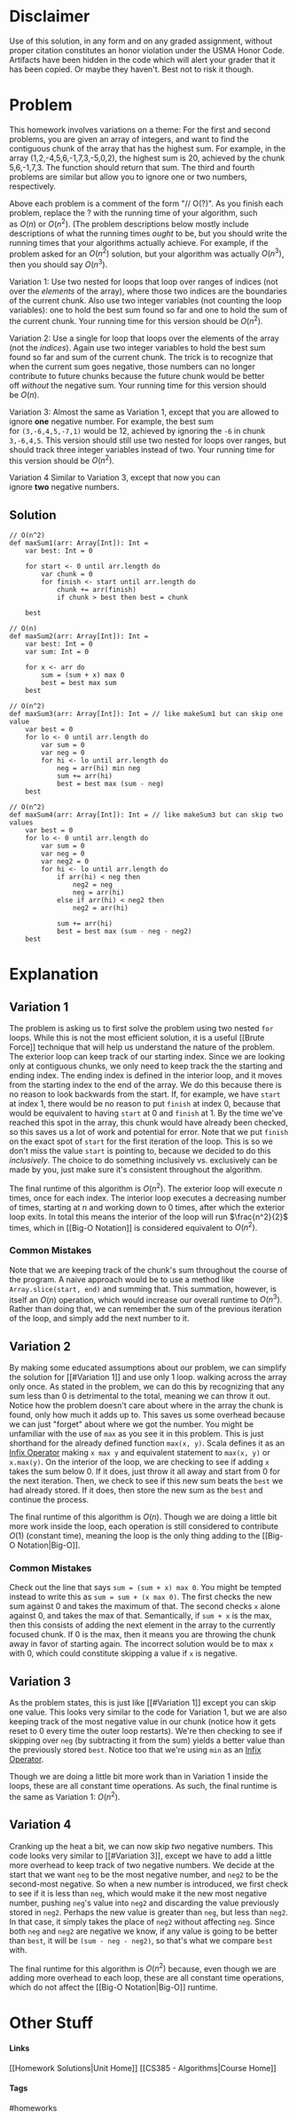 # Disclaimer
Use of this solution, in any form and on any graded assignment, without proper citation constitutes an honor violation under the USMA Honor Code. Artifacts have been hidden in the code which will alert your grader that it has been copied. Or maybe they haven't. Best not to risk it though.
# Problem
This homework involves variations on a theme: For the first and second problems, you are given an array of integers, and want to find the contiguous chunk of the array that has the highest sum. For example, in the array (1,2,-4,5,6,-1,7,3,-5,0,2), the highest sum is 20, achieved by the chunk 5,6,-1,7,3. The function should return that sum. The third and fourth problems are similar but allow you to ignore one or two numbers, respectively.

Above each problem is a comment of the form "// O(?)". As you finish each problem, replace the ? with the running time of your algorithm, such as $O(n)$ or $O(n^2)$. (The problem descriptions below mostly include descriptions of what the running times _ought_ to be, but you should write the running times that your algorithms actually achieve. For example, if the problem asked for an $O(n^2)$ solution, but your algorithm was actually $O(n^3)$, then you should say $O(n^3)$.

Variation 1:
Use two nested for loops that loop over ranges of indices (not over the _elements_ of the array), where those two indices are the boundaries of the current chunk. Also use two integer variables (not counting the loop variables): one to hold the best sum found so far and one to hold the sum of the current chunk. Your running time for this version should be $O(n^2)$.

Variation 2:
Use a single for loop that loops over the elements of the array (not the _indices_). Again use two integer variables to hold the best sum found so far and sum of the current chunk. The trick is to recognize that when the current sum goes negative, those numbers can no longer contribute to future chunks because the future chunk would be better off _without_ the negative sum. Your running time for this version should be $O(n)$.

Variation 3:
Almost the same as Variation 1, except that you are allowed to ignore **one** negative number. For example, the best sum for `(3,-6,4,5,-7,1)` would be 12, achieved by ignoring the `-6` in chunk `3,-6,4,5`. This version should still use two nested for loops over ranges, but should track three integer variables instead of two. Your running time for this version should be $O(n^2)$.

Variation 4
Similar to Variation 3, except that now you can ignore **two** negative numbers.
## Solution
```
// O(n^2)
def maxSum1(arr: Array[Int]): Int =
	var best: Int = 0
	
	for start <- 0 until arr.length do
		var chunk = 0
		for finish <- start until arr.length do
			chunk += arr(finish)
			if chunk > best then best = chunk
	
	best

// O(n)
def maxSum2(arr: Array[Int]): Int =
	var best: Int = 0
	var sum: Int = 0

    for x <- arr do
	    sum = (sum + x) max 0
	    best = best max sum
    best

// O(n^2)
def maxSum3(arr: Array[Int]): Int = // like makeSum1 but can skip one value
    var best = 0
    for lo <- 0 until arr.length do
	    var sum = 0
	    var neg = 0
	    for hi <- lo until arr.length do
	        neg = arr(hi) min neg
	        sum += arr(hi)
	        best = best max (sum - neg)
    best

// O(n^2)
def maxSum4(arr: Array[Int]): Int = // like makeSum3 but can skip two values
    var best = 0
    for lo <- 0 until arr.length do
	    var sum = 0
	    var neg = 0
	    var neg2 = 0
	    for hi <- lo until arr.length do
	        if arr(hi) < neg then
		        neg2 = neg
		        neg = arr(hi)
	        else if arr(hi) < neg2 then
			    neg2 = arr(hi)

	        sum += arr(hi)
	        best = best max (sum - neg - neg2)
    best
```
# Explanation
## Variation 1
The problem is asking us to first solve the problem using two nested `for` loops. While this is not the most efficient solution, it is a useful [[Brute Force]] technique that will help us understand the nature of the problem.
The exterior loop can keep track of our starting index. Since we are looking only at contiguous chunks, we only need to keep track the the starting and ending index. The ending index is defined in the interior loop, and it moves from the starting index to the end of the array. We do this because there is no reason to look backwards from the start. If, for example, we have `start` at index 1, there would be no reason to put `finish` at index 0, because that would be equivalent to having `start` at 0 and `finish` at 1. By the time we've reached this spot in the array, this chunk would have already been checked, so this saves us a lot of work and potential for error.
Note that we put `finish` on the exact spot of `start` for the first iteration of the loop. This is so we don't miss the value `start` is pointing to, because we decided to do this *inclusively*. The choice to do something inclusively vs. exclusively can be made by you, just make sure it's consistent throughout the algorithm.

The final runtime of this algorithm is $O(n^2)$. The exterior loop will execute $n$ times, once for each index. The interior loop executes a decreasing number of times, starting at $n$ and working down to $0$ times, after which the exterior loop exits. In total this means the interior of the loop will run $\frac{n^2}{2}$ times, which in [[Big-O Notation]] is considered equivalent to $O(n^2)$.
### Common Mistakes
Note that we are keeping track of the chunk's sum throughout the course of the program. A naive approach would be to use a method like `Array.slice(start, end)` and summing that. This summation, however, is itself an $O(n)$ operation, which would increase our overall runtime to $O(n^3)$. Rather than doing that, we can remember the sum of the previous iteration of the loop, and simply add the next number to it.
## Variation 2
By making some educated assumptions about our problem, we can simplify the solution for [[#Variation 1]] and use only 1 loop. walking across the array only once. As stated in the problem, we can do this by recognizing that any sum less than 0 is detrimental to the total, meaning we can throw it out. Notice how the problem doesn't care about where in the array the chunk is found, only how much it adds up to. This saves us some overhead because we can just "forget" about where we got the number.
You might be unfamiliar with the use of `max` as you see it in this problem. This is just shorthand for the already defined function `max(x, y)`. Scala defines it as an [Infix Operator](https://docs.scala-lang.org/scala3/reference/changed-features/operators.html) making `x max y` and equivalent statement to `max(x, y)` or `x.max(y)`.
On the interior of the loop, we are checking to see if adding `x` takes the sum below 0. If it does, just throw it all away and start from 0 for the next iteration. Then, we check to see if this new sum beats the `best` we had already stored. If it does, then store the new sum as the `best` and continue the process.

The final runtime of this algorithm is $O(n)$. Though we are doing a little bit more work inside the loop, each operation is still considered to contribute $O(1)$ (constant time), meaning the loop is the only thing adding to the [[Big-O Notation|Big-O]].
### Common Mistakes
Check out the line that says `sum = (sum + x) max 0`. You might be tempted instead to write this as `sum = sum + (x max 0)`. The first checks the new sum against 0 and takes the maximum of that. The second checks `x` alone against 0, and takes the max of that. Semantically, if `sum + x` is the max, then this consists of adding the next element in the array to the currently focused chunk. If 0 is the max, then it means you are throwing the chunk away in favor of starting again. The incorrect solution would be to max `x` with 0, which could constitute skipping a value if `x` is negative.
## Variation 3
As the problem states, this is just like [[#Variation 1]] except you can skip one value. This looks very similar to the code for Variation 1, but we are also keeping track of the most negative value in our chunk (notice how it gets reset to 0 every time the outer loop restarts). We're then checking to see if skipping over `neg` (by subtracting it from the sum) yields a better value than the previously stored `best`. Notice too that we're using `min` as an [Infix Operator](https://docs.scala-lang.org/scala3/reference/changed-features/operators.html).

Though we are doing a little bit more work than in Variation 1 inside the loops, these are all constant time operations. As such, the final runtime is the same as Variation 1: $O(n^2)$.
## Variation 4
Cranking up the heat a bit, we can now skip *two* negative numbers. This code looks very similar to [[#Variation 3]], except we have to add a little more overhead to keep track of two negative numbers. We decide at the start that we want `neg` to be the most negative number, and `neg2` to be the second-most negative. So when a new number is introduced, we first check to see if it is less than `neg`, which would make it the new most negative number, pushing `neg`'s value into `neg2` and discarding the value previously stored in `neg2`.
Perhaps the new value is greater than `neg`, but less than `neg2`. In that case, it simply takes the place of `neg2` without affecting `neg`. Since both `neg` and `neg2` are negative we know, if any value is going to be better than `best`, it will be `(sum - neg - neg2)`, so that's what we compare `best` with.

The final runtime for this algorithm is $O(n^2)$ because, even though we are adding more overhead to each loop, these are all constant time operations, which do not affect the [[Big-O Notation|Big-O]] runtime.
# Other Stuff
#### Links
[[Homework Solutions|Unit Home]]
[[CS385 - Algorithms|Course Home]]
#### Tags
#homeworks 